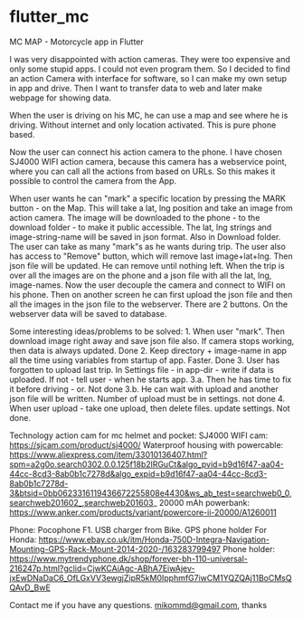 # flutter_mc
MC MAP - Motorcycle app in Flutter

I was very disappointed with action cameras. They were too expensive and only some stupid apps. I could not even program them. 
So I decided to find an action Camera with interface for software, so I can make my own setup in app and drive. 
Then I want to transfer data to web and later make webpage for showing data. 

When the user is driving on his MC, he can use a map and see where he is driving. Without internet and only location activated. This is pure phone based. 

Now the user can connect his action camera to the phone. I have chosen SJ4000 WIFI action camera, because this camera has a webservice point, where you can call all the actions from based on URLs. So this makes it possible to control the camera from the App. 

When user wants he can "mark" a specific location by pressing the MARK button - on the Map. This will take a lat, lng position and take an image from action camera. 
The image will be downloaded to the phone - to the download folder - to make it public accessible. 
The lat, lng strings and image-string-name will be saved in json format. Also in Download folder.
The user can take as many "mark"s as he wants during trip.
The user also has access to "Remove" button, which will remove last image+lat+lng. Then json file will be updated. He can remove until nothing left. 
When the trip is over all the images are on the phone and a json file with all the lat, lng, image-names. 
Now the user decouple the camera and connect to WIFI on his phone. Then on another screen he can first upload the json file and then all the images in the json file to the webserver. There are 2 buttons. 
On the webserver data will be saved to database. 

Some interesting ideas/problems to be solved:
1.
When user "mark". Then download image right away and save json file also. If camera stops working, then data is always updated. Done
2. 
Keep directory + image-name in app all the time using variables from startup of app. Faster. Done
3. 
User has forgotten to upload last trip. In Settings file - in app-dir - write if data is uploaded. If not - tell user - when he starts app. 
3.a. Then he has time to fix it before driving - or. Not done
3.b. He can wait with upload and another json file will be written. Number of upload must be in settings. not done
4.
When user upload - take one upload, then delete files. update settings. Not done. 

Technology action cam for mc helmet and pocket:
SJ4000 WIFI cam: https://sjcam.com/product/sj4000/
Waterproof housing with powercable: https://www.aliexpress.com/item/33010136407.html?spm=a2g0o.search0302.0.0.125f18b2lRGuCt&algo_pvid=b9d16f47-aa04-44cc-8cd3-8ab0b1c7278d&algo_expid=b9d16f47-aa04-44cc-8cd3-8ab0b1c7278d-3&btsid=0bb0623316119436672255808e4430&ws_ab_test=searchweb0_0,searchweb201602_,searchweb201603_
20000 mAh powerbank: https://www.anker.com/products/variant/powercore-ii-20000/A1260011

Phone: 
Pocophone F1. 
USB charger from Bike. 
GPS phone holder For Honda: https://www.ebay.co.uk/itm/Honda-750D-Integra-Navigation-Mounting-GPS-Rack-Mount-2014-2020-/163283799497
Phone holder: https://www.mytrendyphone.dk/shop/forever-bh-110-universal-216247p.html?gclid=CjwKCAiAgc-ABhA7EiwAjev-jxEwDNaDaC6_OfLGxVV3ewgjZipR5kM0IpphmfG7iwCM1YQZQAj11BoCMsQQAvD_BwE




Contact me if you have any questions. mikommd@gmail.com, thanks
